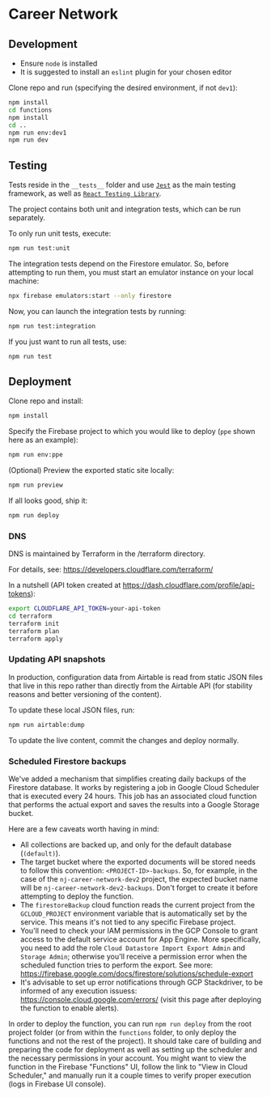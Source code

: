 # Career Network

## Development

- Ensure `node` is installed
- It is suggested to install an `eslint` plugin for your chosen editor

Clone repo and run (specifying the desired environment, if not `dev1`):

```sh
npm install
cd functions
npm install
cd ..
npm run env:dev1
npm run dev
```

## Testing

Tests reside in the `__tests__` folder and use [`Jest`](https://jestjs.io/) as the main testing framework, as well as
[`React Testing Library`](https://testing-library.com/docs/react-testing-library/intro).

The project contains both unit and integration tests, which can be run separately.

To only run unit tests, execute:

```bash
npm run test:unit
```

The integration tests depend on the Firestore emulator. So, before attempting to run them, you must start an emulator
instance on your local machine:

```bash
npx firebase emulators:start --only firestore
```

Now, you can launch the integration tests by running:

```bash
npm run test:integration
```

If you just want to run all tests, use:

```bash
npm run test
```

## Deployment

Clone repo and install:

```sh
npm install
```

Specify the Firebase project to which you would like to deploy (`ppe` shown here as an example):

```sh
npm run env:ppe
```

(Optional) Preview the exported static site locally:

```sh
npm run preview
```

If all looks good, ship it:

```sh
npm run deploy
```

### DNS

DNS is maintained by Terraform in the /terraform directory.

For details, see: https://developers.cloudflare.com/terraform/

In a nutshell (API token created at https://dash.cloudflare.com/profile/api-tokens):

```sh
export CLOUDFLARE_API_TOKEN=your-api-token
cd terraform
terraform init
terraform plan
terraform apply
```

### Updating API snapshots

In production, configuration data from Airtable is read
from static JSON files that live in this repo rather than
directly from the Airtable API (for stability reasons
and better versioning of the content).

To update these local JSON files, run:

```sh
npm run airtable:dump
```

To update the live content, commit the changes and deploy normally.

### Scheduled Firestore backups

We've added a mechanism that simplifies creating daily backups of the Firestore database. It works by registering a job
in Google Cloud Scheduler that is executed every 24 hours. This job has an associated cloud function that performs the
actual export and saves the results into a Google Storage bucket.

Here are a few caveats worth having in mind:

- All collections are backed up, and only for the default database (`(default)`).
- The target bucket where the exported documents will be stored needs to follow this convention: `<PROJECT-ID>-backups`.
  So, for example, in the case of the `nj-career-network-dev2` project, the expected bucket name will be
  `nj-career-network-dev2-backups`. Don't forget to create it before attempting to deploy the function.
- The `firestoreBackup` cloud function reads the current project from the `GCLOUD_PROJECT` environment variable that is
  automatically set by the service. This means it's not tied to any specific Firebase project.
- You'll need to check your IAM permissions in the GCP Console to grant access to the default service account for App
  Engine. More specifically, you need to add the role `Cloud Datastore Import Export Admin` and `Storage Admin`;
  otherwise you'll receive a permission error when the scheduled function tries to perform the export.
  See more: https://firebase.google.com/docs/firestore/solutions/schedule-export
- It's advisable to set up error notifications through GCP Stackdriver, to be informed of any execution issuess:
  https://console.cloud.google.com/errors/ (visit this page after deploying the function to enable alerts).

In order to deploy the function, you can run `npm run deploy` from the root project folder (or from within the
`functions` folder, to only deploy the functions and not the rest of the project). It should take care of
building and preparing the code for deployment as well as setting up the scheduler and the necessary permissions in your
account. You might want to view the function in the Firebase "Functions" UI, follow the link to
"View in Cloud Scheduler," and manually run it a couple times to verify proper execution (logs in Firebase UI console).
